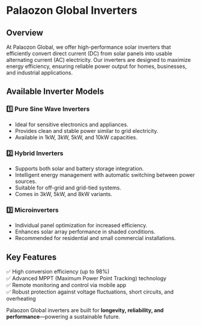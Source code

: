 # Palaozon Global Inverters

## Overview  
At Palaozon Global, we offer high-performance solar inverters that efficiently convert direct current (DC) from solar panels into usable alternating current (AC) electricity. Our inverters are designed to maximize energy efficiency, ensuring reliable power output for homes, businesses, and industrial applications.

## Available Inverter Models  

### 1️⃣ **Pure Sine Wave Inverters**  
- Ideal for sensitive electronics and appliances.  
- Provides clean and stable power similar to grid electricity.  
- Available in 1kW, 3kW, 5kW, and 10kW capacities.

### 2️⃣ **Hybrid Inverters**  
- Supports both solar and battery storage integration.  
- Intelligent energy management with automatic switching between power sources.  
- Suitable for off-grid and grid-tied systems.  
- Comes in 3kW, 5kW, and 8kW variants.

### 3️⃣ **Microinverters**  
- Individual panel optimization for increased efficiency.  
- Enhances solar array performance in shaded conditions.  
- Recommended for residential and small commercial installations.

## Key Features  
✅ High conversion efficiency (up to 98%)  
✅ Advanced MPPT (Maximum Power Point Tracking) technology  
✅ Remote monitoring and control via mobile app  
✅ Robust protection against voltage fluctuations, short circuits, and overheating  

Palaozon Global inverters are built for **longevity, reliability, and performance**—powering a sustainable future.  
